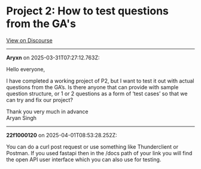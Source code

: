 # Project 2: How to test questions from the GA's

[View on Discourse](https://discourse.onlinedegree.iitm.ac.in/t/project-2-how-to-test-questions-from-the-gas/171422)

---
**Aryxn** on 2025-03-31T07:27:12.763Z:

Hello everyone,

I have completed a working project of P2, but I want to test it out with
actual questions from the GA’s. Is there anyone that can provide with sample
question structure, or 1 or 2 questions as a form of ‘test cases’ so that we
can try and fix our project?

Thank you very much in advance  
Aryan Singh



---
**22f1000120** on 2025-04-01T08:53:28.252Z:

You can do a curl post request or use something like Thunderclient or Postman.
If you used fastapi then in the /docs path of your link you will find the open
API user interface which you can also use for testing.



